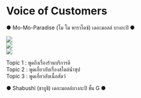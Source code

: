 # Voice of Customers
●  Mo-Mo-Paradise (โม โม พาราไดซ์) เดอะมอลล์ บางกะปิ  ●

![](https://github.com/ayocucu/BADS7105/blob/main/Homework%2011%20%E2%80%93%20Voice%20of%20Customers/HW11-01.PNG)<br />
![](https://github.com/ayocucu/BADS7105/blob/main/Homework%2011%20%E2%80%93%20Voice%20of%20Customers/HW11-02.PNG)<br />
![](https://github.com/ayocucu/BADS7105/blob/main/Homework%2011%20%E2%80%93%20Voice%20of%20Customers/HW11-03.PNG)<br />

Topic 1 : พูดถึงเรื่องร้านบริการดี<br />
Topic 2 : พูดเกี่ยวกับเรื่องสไตล์น้ำซุป<br />
Topic 3 : พูดเกี่ยวกับเนื้อสัตว์<br />

●  Shabushi (ชาบูชิ) เดอะมอลล์บางกะปิ ชั้น G  ●
